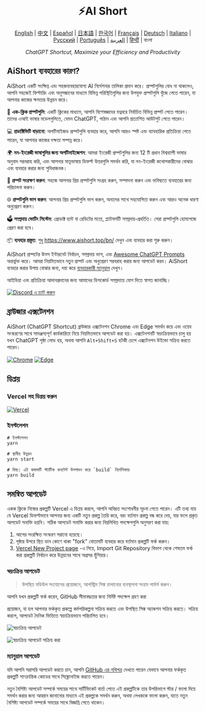 <h1 align="center">
⚡️AI Short
</h1>
<p align="center">
    <a href="/README-en.md">English</a> | <a href="/README.md">中文</a> |
<a href="./README-es.md">Español</a> |
<a href="./README-ja.md">日本語</a> |
<a href="./README-ko.md">한국어</a> |
<a href="./README-fr.md">Français</a> |
<a href="./README-de.md">Deutsch</a> |
<a href="./README-it.md">Italiano</a> |
<a href="./README-ru.md">Русский</a> |
<a href="./README-pt.md">Português</a> |
<a href="./README-ar.md">العربية</a> |
<a href="./README-hi.md">हिन्दी</a> |
বাংলা
</p>
<p align="center">
    <em>ChatGPT Shortcut, Maximize your Efficiency and Productivity</em>
</p>

## AiShort ব্যবহারের কারণ?

AiShort একটি সংক্ষিপ্ত এবং সহজব্যবহারযোগ্য AI নির্দেশনার তালিকা প্রদান করে। প্রম্পটগুলির বোধ না থাকলেও, আপনি সহজেই ফিল্টারিং এবং অনুসন্ধানের মাধ্যমে বিভিন্ন পরিস্থিতিগুলির জন্য উপযুক্ত প্রম্পটগুলি খুঁজে পেতে পারেন, যা আপনার কাজের ক্ষমতার উন্নয়ন করে।

🚀 **এক-ক্লিক প্রম্পটগুলি**: একটি ক্লিকের মাধ্যমে, আপনি বিশেষজ্ঞদের যত্নবরে নির্বাচিত বিভিন্ন প্রম্পট পেতে পারেন। তাদের এআই ভাষার মডেলগুলিতে, যেমন ChatGPT, পাঠান এবং আপনি প্রত্যাশিত আউটপুট পেতে পারেন।

💻 **প্রডাক্টিভিটি বাড়ানো**: অপটিমাইজড প্রম্পটগুলি ব্যবহার করে, আপনি আরও স্পষ্ট এবং ব্যাবহারিক প্রতিক্রিয়া পেতে পারেন, যা আপনার কাজের দক্ষতা সম্পন্ন করে।

🌍 **নন-ইংরেজী ভাষাগুলির জন্য অপটিমাইজেশন**: আমরা ইংরেজী প্রম্পটগুলির জন্য 12 টি প্রধান বিশ্বব্যাপী ভাষার অনুবাদ সরবরাহ করি, এবং আপনার মাতৃভাষায় ডিফল্ট উত্তরগুলি সমর্থন করি, যা নন-ইংরেজী কথোপকারীদের বোঝার এবং ব্যবহার করার জন্য সুবিধাজনক।

💾 **প্রম্পট সংরক্ষণ করুন**: সহজে আপনার প্রিয় প্রম্পটগুলি সংগ্রহ করুন, সম্পাদনা করুন এবং ভবিষ্যতে ব্যবহারের জন্য পরিচালনা করুন।

🌐 **প্রম্পটগুলি ভাগ করুন**: আপনার প্রিয় প্রম্পটগুলি ভাগ করুন, অন্যদের সাথে সহযোগিতা করুন এবং আরও অনেক ধারণা অনুপ্রেরণ করুন।

🗳️ **সম্প্রদায় ভোটিং সিস্টেম**: প্রোডাক্ট হান্ট বা রেডিটের মতো, প্ল্যাটফর্মটি সম্প্রদায়-প্রবর্তিত। সেরা প্রম্পটগুলি হোমপেজে প্রেরণ করা হবে।

📦 **ব্যবহার প্রস্তুত**: শুধু https://www.aishort.top/bn/ দেখুন এবং ব্যবহার করা শুরু করুন।

AiShort প্রম্পটের উত্স ইন্টারনেট নির্বাচন, সম্প্রদায় ভাগ, এবং [Awesome ChatGPT Prompts](https://github.com/f/awesome-chatgpt-prompts) অন্তর্ভুক্ত করে। আমরা নিয়মিতভাবে নতুন প্রম্পট এবং অনুপ্রেরণ সরবরাহ করার জন্য আপডেট করব। AiShort ব্যবহার করার উপায় বোঝার জন্য, দয়া করে [ব্যবহারকারী ম্যানুয়াল](https://www.aishort.top/bn/docs/guides/getting-started) দেখুন।

আইডিয়া এবং প্রতিক্রিয়া আদানপ্রদানের জন্য আমাদের ডিসকোর্ড সম্প্রদায়ে যোগ দিতে স্বাগত জানাচ্ছি।

<a href="https://discord.gg/PZTQfJ4GjX">
   <img src="https://img.shields.io/discord/1048780149899939881?color=%2385c8c8&label=Discord&logo=discord&style=for-the-badge" alt="Discord এ চ্যাট করুন" />
</a>

## ব্রাউজার এক্সটেনশন

AiShort (ChatGPT Shortcut) ব্রাউজার এক্সটেনশন Chrome এবং Edge সমর্থন করে এবং ওয়েব সংস্করণের সাথে সামঞ্জস্যপূর্ণ কার্যকারিতা নিয়ে নিয়মিতভাবে আপডেট করা হয়। এক্সটেনশনটি স্বয়ংক্রিয়ভাবে চালু হয় যখন ChatGPT পৃষ্ঠা লোড হয়, অথবা আপনি `Alt+Shift+S` হটকী চেপে এক্সটেনশন উইন্ডো সক্রিয় করতে পারেন।

<a href="https://chrome.google.com/webstore/detail/chatgpt-shortcut/blcgeoojgdpodnmnhfpohphdhfncblnj">
  <img src="https://img.newzone.top/2023-06-05-12-28-49.png?imageMogr2/format/webp"  alt="Chrome" valign="middle" /></a>

<a href="https://microsoftedge.microsoft.com/addons/detail/chatgpt-shortcut/hnggpalhfjmdhhmgfjpmhlfilnbmjoin">
  <img src="https://img.newzone.top/2023-06-05-12-26-20.png?imageMogr2/format/webp" alt="Edge" valign="middle" /></a>

## ডিপ্লয়

### Vercel সহ ডিপ্লয় করুন

[![Vercel](https://vercel.com/button)](https://vercel.com/new/clone?repository-url=https%3A%2F%2Fgithub.com%2Frockbenben%2FChatGPT-Shortcut%2Ftree%2Fmain)

### ইনস্টলেশন

```shell
# ইনস্টলেশন
yarn

# স্থানীয় উন্নয়ন
yarn start

# বিল্ড: এই কমান্ডটি স্ট্যাটিক কনটেন্ট উত্পাদন করে `build` নির্দেশিকায়
yarn build
```

## সমন্বিত আপডেট

একক ক্লিকে নিজের প্রকল্পটি Vercel এ ডিপ্লয় করলে, আপনি অবিরত সংশোধনীর সূচনা পেতে পারেন। এটি তথ্য যায় যে Vercel ডিফল্টভাবে আপনার জন্য একটি নতুন প্রকল্প তৈরি করে, বরং বর্তমান প্রকল্প বন্ধ করে দেয়, যার ফলে প্রকৃত আপডেট সনাক্তি হয়নি। সঠিক আপডেট সনাক্তি করার জন্য নিম্নলিখিত পদক্ষেপগুলি অনুসরণ করা যায়:

1. আগের সংরক্ষিত সংস্করণ সরানো হয়েছে।
2. পৃষ্ঠার উপরে স্থিত ডান কোণে থাকা "fork" বোতামটি ব্যবহার করে বর্তমান প্রকল্পটি ফর্ক করুন।
3. [Vercel New Project page](https://vercel.com/new) -এ গিয়ে, Import Git Repository বিভাগ থেকে শেষতম ফর্ক করা প্রকল্পটি নির্বাচন করে উন্নয়নের সাথে অগ্রসর হুঁশিয়ার।

### স্বয়ংক্রিয় আপডেট

> উপস্থিত মডিউল সংযোগের প্রয়োজনে, আপস্ট্রিম সিঙ্ক চালানোর ব্যবস্থাপনা সংয়ম পার্ফর্ম করুন।

আপনি যখন প্রকল্পটি ফর্ক করেন, GitHub সীমাবদ্ধতার জন্য নির্দিষ্ট পদক্ষেপ গ্রহণ করা

 প্রয়োজন, যা হল আপনার ফর্ককৃত প্রকল্পে কর্মপরিকল্পনা সক্রিয় করতে এবং উপস্থিত সিঙ্ক অ্যাকশন সক্রিয় করতে। সক্রিয় করলে, আপডেট দৈনিক ভিত্তিতে স্বয়ংক্রিয়ভাবে পরিচালিত হবে।

![স্বয়ংক্রিয় আপডেট](https://img.newzone.top/2023-05-19-11-57-59.png?imageMogr2/format/webp)

![স্বয়ংক্রিয় আপডেট সক্রিয় করা](https://img.newzone.top/2023-05-19-11-59-26.png?imageMogr2/format/webp)

### ম্যানুয়াল আপডেট

যদি আপনি সরাসরি আপডেট করতে চান, আপনি [GitHub এর নথিপত্র](https://docs.github.com/en/pull-requests/collaborating-with-pull-requests/working-with-forks/syncing-a-fork) দেখতে পারেন যেভাবে আপনার ফর্ককৃত প্রকল্পটি সান্ক্রান্তিক কোডের সাথে সিঙ্ক্রোনাইজ করতে পারেন।

নতুন বৈশিষ্ট্য আপডেট সম্পর্কে সময়ের সাথে সার্টিফিকেট বার্তা পেতে এই প্রকল্পটিকে তার উপরিভাগে স্টার / ফলো দিয়ে সমর্থন করার জন্য আহ্বান জানানোর মাধ্যমে এই প্রকল্পকে সমর্থন করুন, অথবা লেখককে ফলো করুন, যাতে নতুন বৈশিষ্ট্য আপডেট সম্পর্কে সময়ের সাথে বিজ্ঞপ্তি পেতে থাকেন।
